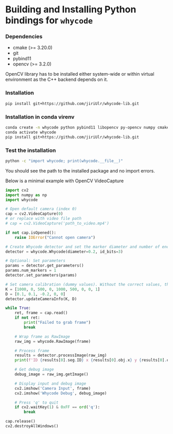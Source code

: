 # Building and Installing Python bindings for `whycode`

### Dependencies

- cmake (>= 3.20.0)
- git
- pybind11
- opencv (>= 3.2.0)

OpenCV library has to be installed either system-wide or within virtual environment as the C++ backend depends on it.

### Installation

```bash
pip install git+https://github.com/jiriUlr/whycode-lib.git
```

### Installation in conda virenv

```bash
conda create -n whycode python pybind11 libopencv py-opencv numpy cmake compilers pkg-config make
conda activate whycode
pip install git+https://github.com/jiriUlr/whycode-lib.git
```

### Test the installation

```bash
python -c "import whycode; print(whycode.__file__)"
```

You should see the path to the installed package and no import errors.

Below is a minimal example with OpenCV VideoCapture

```python
import cv2
import numpy as np
import whycode

# Open default camera (index 0)
cap = cv2.VideoCapture(0)
# or replace with video file path
# cap = cv2.VideoCapture('path_to_video.mp4')

if not cap.isOpened():
    raise IOError("Cannot open camera")

# Create Whycode detector and set the marker diameter and number of encoded bits
detector = whycode.Whycode(diameter=0.2, id_bits=3)

# Optional: Set parameters
params = detector.get_parameters()
params.num_markers = 1
detector.set_parameters(params)

# Set camera calibration (dummy values). Without the correct values, the 6DOF pose estimate is incorrect.
K = [1000, 0, 500, 0, 1000, 500, 0, 0, 1]
D = [0.1, 0.1, -0.2, 0, 0]
detector.updateCameraInfo(K, D)

while True:
    ret, frame = cap.read()
    if not ret:
        print("Failed to grab frame")
        break

    # Wrap frame as RawImage
    raw_img = whycode.RawImage(frame)

    # Process frame
    results = detector.processImage(raw_img)
    print(f'ID {results[0].seg.ID} x {results[0].obj.x} y {results[0].obj.y} z {results[0].obj.z}')

    # Get debug image
    debug_image = raw_img.getImage()

    # Display input and debug image
    cv2.imshow('Camera Input', frame)
    cv2.imshow('Whycode Debug', debug_image)

    # Press 'q' to quit
    if cv2.waitKey(1) & 0xFF == ord('q'):
        break

cap.release()
cv2.destroyAllWindows()

```